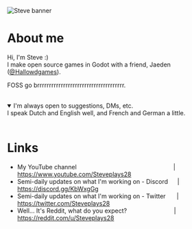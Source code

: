 ![Steve banner](https://user-images.githubusercontent.com/62797992/149201998-bf734072-0ac9-4c5e-9a44-07a18d9c1c41.png)

# About me

Hi, I'm Steve :)<br>
I make open source games in Godot with a friend, Jaeden ([@Hallowdgames](https://github.com/Hallowdgames)).

FOSS go brrrrrrrrrrrrrrrrrrrrrrrrrrrrrrrrrrrrr.
<br>
<br>

<details open>
<summary>I'm always open to suggestions, DMs, etc.</summary>
I speak Dutch and English well, and French and German a little.
</details>
<br>

# Links

- My YouTube channel &emsp;&emsp;&emsp;&emsp;&emsp;&emsp;&emsp;&emsp;&emsp;&emsp;&emsp;&emsp;&emsp;&emsp;&emsp;&nbsp;&nbsp; | &emsp; https://www.youtube.com/Steveplays28
- Semi-daily updates on what I'm working on - Discord &emsp; | &emsp; https://discord.gg/KbWxgGg
- Semi-daily updates on what I'm working on - Twitter &emsp;&nbsp; | &emsp; https://twitter.com/Steveplays28
- Well... It's Reddit, what do you expect? &emsp;&emsp;&emsp;&emsp;&emsp;&emsp;&emsp;&nbsp; | &emsp; https://reddit.com/u/Steveplays28
